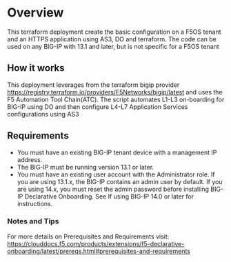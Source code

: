 # Overview

This terraform deployment create the basic configuration on a F5OS tenant and an HTTPS application using AS3, DO and terraform.
The code can be used on any BIG-IP with 13.1 and later, but is not specific for a F5OS tenant

## How it works

This deployment leverages from the terraform bigip provider https://registry.terraform.io/providers/F5Networks/bigip/latest and uses the F5 Automation Tool Chain(ATC).
The script automates L1-L3 on-boarding for BIG-IP using DO and then configure L4-L7 Application Services configurations using AS3

## Requirements

* You must have an existing BIG-IP tenant device with a management IP address.
* The BIG-IP must be running version 13.1 or later.
* You must have an existing user account with the Administrator role. If you are using 13.1.x, the BIG-IP contains an admin user by default. If you are using 14.x, you must reset the admin password before installing BIG-IP Declarative Onboarding. See If using BIG-IP 14.0 or later for instructions.

### Notes and Tips

For more details on Prerequisites and Requirements visit: https://clouddocs.f5.com/products/extensions/f5-declarative-onboarding/latest/prereqs.html#prerequisites-and-requirements

